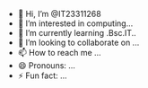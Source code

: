 - 👋 Hi, I’m @IT23311268
- 👀 I’m interested in computing...
- 🌱 I’m currently learning .Bsc.IT..
- 💞️ I’m looking to collaborate on ...
- 📫 How to reach me ...
- 😄 Pronouns: ...
- ⚡ Fun fact: ...

<!---
IT23311268/IT23311268 is a ✨ special ✨ repository because its `README.md` (this file) appears on your GitHub profile.
You can click the Preview link to take a look at your changes.
--->
